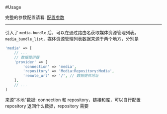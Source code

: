 #Usage

完整的参数配置请看: [配置参数](pei_zhi_can_shu.md)

----

引入了 `media-bundle` 后，可以在通过路由名获取媒体资源管理列表。`media_bundle_list`，媒体资源管理列表数据来源于两个地方，分别是

```php
'media' => [
    // ...
    // 数据提供器
    'provider' => [
        'connection' => 'media',
        'repository' => 'Media:Repository:Media',
        'remote_url' => '/', // 数据提供地址
    ],
    // ...
]
```

来源"本地"数据: connection 和 repository，链接和库，可以自行配置 repository 返回什么数据，repository 需要